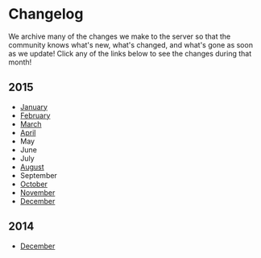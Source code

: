 ---
---
# Changelog

We archive many of the changes we make to the server so that the community knows what's new, what's changed, and what's gone as soon as we update! Click any of the links below to see the changes during that month!


## 2015

* [January](/website-beta/cl/2015/1)
* [February](/website-beta/cl/2015/2)
* [March](/website-beta/cl/2015/3)
* [April](/website-beta/cl/2015/4)
* May
* June
* July
* [August](/website-beta/cl/2015/8)
* September
* [October](/website-beta/cl/2015/10)
* [November](/website-beta/cl/2015/11)
* [December](/website-beta/cl/2015/12)

## 2014

* [December](/website-beta/cl/2014/12)
